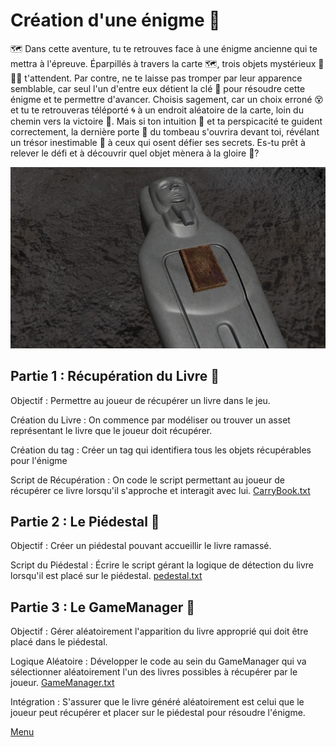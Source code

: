 # Création d'une énigme 🔑

🗺️ Dans cette aventure, tu te retrouves face à une énigme ancienne qui te mettra à l'épreuve. Éparpillés à travers la carte 🗺️, trois objets mystérieux 🏺📜🔑 t'attendent. Par contre, ne te laisse pas tromper par leur apparence semblable, car seul l'un d'entre eux détient la clé 🔑 pour résoudre cette énigme et te permettre d'avancer. Choisis sagement, car un choix erroné 😵 et tu te retrouveras téléporté 🌀 à un endroit aléatoire de la carte, loin du chemin vers la victoire 🏁. Mais si ton intuition 🧠 et ta perspicacité te guident correctement, la dernière porte 🚪 du tombeau s'ouvrira devant toi, révélant un trésor inestimable 💎 à ceux qui osent défier ses secrets. Es-tu prêt à relever le défi et à découvrir quel objet mènera à la gloire 🌟?

![Enigme](Images/Enigme.png)

## Partie 1 : Récupération du Livre 📖
Objectif : Permettre au joueur de récupérer un livre dans le jeu.

Création du Livre : On commence par modéliser ou trouver un asset représentant le livre que le joueur doit récupérer.

Création du tag : Créer un tag qui identifiera tous les objets récupérables pour l'énigme

Script de Récupération : On code le script permettant au joueur de récupérer ce livre lorsqu'il s'approche et interagit avec lui. [CarryBook.txt](https://github.com/g404-code-gaming/MysteriesOfEgypt/files/14331255/CarryBook.txt)


## Partie 2 : Le Piédestal 🏺
Objectif : Créer un piédestal pouvant accueillir le livre ramassé.

Script du Piédestal : Écrire le script gérant la logique de détection du livre lorsqu'il est placé sur le piédestal. [pedestal.txt](https://github.com/g404-code-gaming/MysteriesOfEgypt/files/14331261/pedestal.txt)

## Partie 3 : Le GameManager 🎲
Objectif : Gérer aléatoirement l'apparition du livre approprié qui doit être placé dans le piédestal.

Logique Aléatoire : Développer le code au sein du GameManager qui va sélectionner aléatoirement l'un des livres possibles à récupérer par le joueur. [GameManager.txt](https://github.com/g404-code-gaming/MysteriesOfEgypt/files/14331269/GameManager.txt)

Intégration : S'assurer que le livre généré aléatoirement est celui que le joueur peut récupérer et placer sur le piédestal pour résoudre l'énigme. 

[Menu](https://github.com/g404-code-gaming/MysteriesOfEgypt/blob/main/Cour/11.Menu.md)
